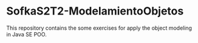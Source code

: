 # SofkaS2T2-ModelamientoObjetos
This repository contains the some exercises for apply the object modeling in Java SE POO. 

